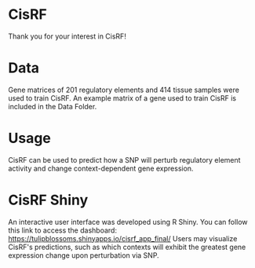 # CisRF

Thank you for your interest in CisRF!

# Data
Gene matrices of 201 regulatory elements and 414 tissue samples were used to train CisRF. An example matrix of a gene used to train CisRF is included in the Data Folder.

# Usage
CisRF can be used to predict how a SNP will perturb regulatory element activity and change context-dependent gene expression. 

# CisRF Shiny
An interactive user interface was developed using R Shiny. You can follow this link to access the dashboard: https://tulipblossoms.shinyapps.io/cisrf_app_final/
Users may visualize CisRF's predictions, such as which contexts will exhibit the greatest gene expression change upon perturbation via SNP.
